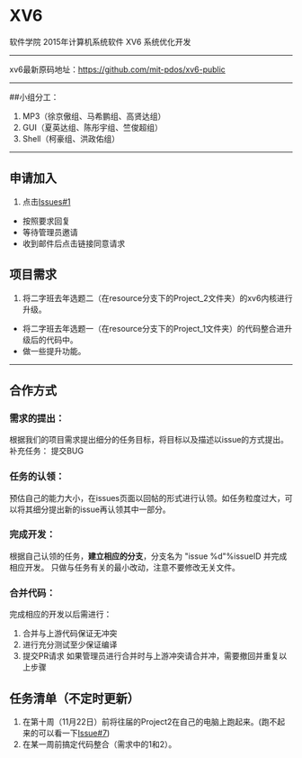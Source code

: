 # XV6
软件学院 2015年计算机系统软件 XV6 系统优化开发

-----

xv6最新原码地址：https://github.com/mit-pdos/xv6-public

-----

##小组分工：
1. MP3（徐京傲组、马希鹏组、高贤达组）
2. GUI（夏英达组、陈彤宇组、竺俊超组）
3. Shell（柯豪组、洪政佑组）

-----

## 申请加入
1. 点击[Issues#1](https://github.com/THSS13/XV6/issues/1)
-  按照要求回复
-  等待管理员邀请
-  收到邮件后点击链接同意请求

## 项目需求
1. 将二字班去年选题二（在resource分支下的Project_2文件夹）的xv6内核进行升级。
-  将二字班去年选题一（在resource分支下的Project_1文件夹）的代码整合进升级后的代码中。
-  做一些提升功能。

-----
## 合作方式
### 需求的提出：
  根据我们的项目需求提出细分的任务目标，将目标以及描述以issue的方式提出。
  补充任务： 提交BUG
### 任务的认领：
  预估自己的能力大小，在issues页面以回帖的形式进行认领。如任务粒度过大，可以将其细分提出新的issue再认领其中一部分。
### 完成开发：
  根据自己认领的任务，**建立相应的分支**，分支名为 "issue %d"%issueID 并完成相应开发。
  只做与任务有关的最小改动，注意不要修改无关文件。
### 合并代码：
完成相应的开发以后需进行：
1. 合并与上游代码保证无冲突
2. 进行充分测试至少保证编译
3. 提交PR请求
如果管理员进行合并时与上游冲突请合并冲，需要撤回并重复以上步骤
  


## 任务清单（不定时更新）
1. 在第十周（11月22日）前将往届的Project2在自己的电脑上跑起来。(跑不起来的可以看一下[Issue#7](https://github.com/THSS13/XV6/issues/7))
2. 在某一周前搞定代码整合（需求中的1和2）。
